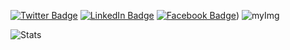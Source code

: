 [![Twitter Badge](https://img.shields.io/twitter/follow/hamidrixvi?style=social)](https://twitter.com/hamidrixvi)
[![LinkedIn Badge](https://img.shields.io/badge/My-LinkedIn-blue)](https://linkedin.com/in/hamidrixvi/)
[![Facebook Badge](https://img.shields.io/badge/hamidrixvi?style=social&logo=facebook&logoColor=white)](https://facebook.com/hamidrixvi/))
![myImg](IMG_20200712_150741.png)

![Stats](https://github-readme-stats.vercel.app/api?username=syedhamidali&show_icons=true&theme=radical)
